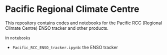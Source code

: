 # Pacific Regional Climate Centre

This repository contains codes and notebooks for the Pacific RCC (Regional Climate Centre) ENSO tracker and other 
products. 

in `notebooks`


- `Pacific_RCC_ENSO_tracker.ipynb`: the ENSO tracker 

